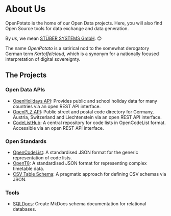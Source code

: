 # About Us

OpenPotato is the home of our Open Data projects. Here, you will also find Open Source tools for data exchange and data generation.

By *us*, we mean [STÜBER SYSTEMS GmbH](https://www.stueber.de). 😊

The name *OpenPotato* is a satirical nod to the somewhat derogatory German term *Kartoffelcloud*, which is a synonym for a nationally focused interpretation of digital sovereignty.

## The Projects

### Open Data APIs

+ [OpenHolidays API](https://www.openholidaysapi.org/): Provides public and school holiday data for many countries via an open REST API interface.
+ [OpenPLZ API](https://www.openplzapi.org/): Public street and postal code directory for Germany, Austria, Switzerland and Liechtenstein via an open REST API interface.
+ [CodeListHub](https://www.codelisthub.org/en/): A central repository for code lists in OpenCodeList format. Accessible via an open REST API interface.

### Open Standards

+ [OpenCodeList](https://openpotato.github.io/opencodelist/en/): A standardised JSON format for the generic representation of code lists.
+ [OpenT8](https://openpotato.github.io/opent8/): A standardised JSON format for representing complex timetable data.
+ [CSV Table Schema](https://openpotato.github.io/csv-table-schema/): A pragmatic approach for defining CSV schemas via JSON.

### Tools

+ [SQLDocs](https://github.com/openpotato/sqldocs): Create MkDocs schema documentation for relational databases.